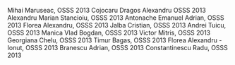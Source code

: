 Mihai Maruseac, OSSS 2013
Cojocaru Dragos Alexandru OSSS 2013
Alexandru Marian Stancioiu, OSSS 2013
Antonache Emanuel Adrian, OSSS 2013
Florea Alexandru, OSSS 2013
Jalba Cristian, OSSS 2013
Andrei Tuicu, OSSS 2013
Manica Vlad Bogdan, OSSS 2013
Victor Mitris, OSSS 2013
Georgiana Chelu, OSSS 2013
Timur Bagas, OSSS 2013
Florea Alexandru - Ionut, OSSS 2013
Branescu Adrian, OSSS 2013
Constantinescu Radu, OSSS 2013
